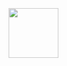 <div id="header" align="center">
  <img src="https://media3.giphy.com/media/GajHTHXHb5kEz6eJ1W/giphy.gif?cid=790b7611590852d53cdebc35db483f3418b97bdc4e1c45e5&rid=giphy.gif&ct=s" width="100"/>
</div>
